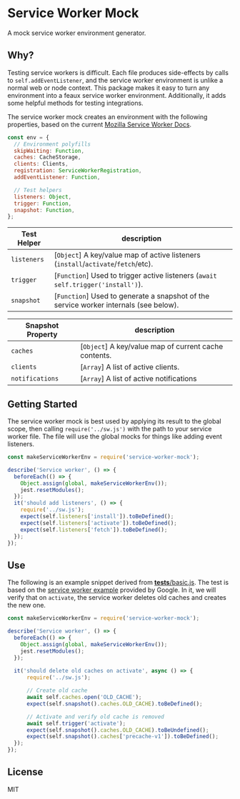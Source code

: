 Service Worker Mock
=========================
A mock service worker environment generator.

## Why?
Testing service workers is difficult. Each file produces side-effects by calls to `self.addEventListener`, and the service worker environment is unlike a normal web or node context. This package makes it easy to turn any environment into a feaux service worker environment. Additionally, it adds some helpful methods for testing integrations.

The service worker mock creates an environment with the following properties, based on the current [Mozilla Service Worker Docs](https://developer.mozilla.org/en-US/docs/Web/API/Service_Worker_API).
```js
const env = {
  // Environment polyfills
  skipWaiting: Function,
  caches: CacheStorage,
  clients: Clients,
  registration: ServiceWorkerRegistration,
  addEventListener: Function,

  // Test helpers
  listeners: Object,
  trigger: Function,
  snapshot: Function,
};
 ```

 Test Helper   | description
-------------- | -----------
`listeners`    | [`Object`] A key/value map of active listeners (`install`/`activate`/`fetch`/etc).
`trigger`      | [`Function`] Used to trigger active listeners (`await self.trigger('install')`).
`snapshot`     | [`Function`] Used to generate a snapshot of the service worker internals (see below).

 Snapshot Property   | description
-------------------- | -----------
`caches`              | [`Object`] A key/value map of current cache contents.
`clients`            | [`Array`] A list of active clients.
`notifications`      | [`Array`] A list of active notifications

## Getting Started
The service worker mock is best used by applying its result to the global scope, then calling `require('../sw.js')` with the path to your service worker file. The file will use the global mocks for things like adding event listeners.
```js
const makeServiceWorkerEnv = require('service-worker-mock');

describe('Service worker', () => {
  beforeEach(() => {
    Object.assign(global, makeServiceWorkerEnv());
    jest.resetModules();
  });
  it('should add listeners', () => {
    require('../sw.js');
    expect(self.listeners['install']).toBeDefined();
    expect(self.listeners['activate']).toBeDefined();
    expect(self.listeners['fetch']).toBeDefined();
  });
});
```

## Use
The following is an example snippet derived from [__tests__/basic.js](https://github.com/pinterest/service-workers/blob/master/packages/service-worker-mock/__tests__/basic.js). The test is based on the [service worker example](https://github.com/GoogleChrome/samples/blob/gh-pages/service-worker/basic/service-worker.js) provided by Google. In it, we will verify that on `activate`, the service worker deletes old caches and creates the new one.

```js
const makeServiceWorkerEnv = require('service-worker-mock');

describe('Service worker', () => {
  beforeEach(() => {
    Object.assign(global, makeServiceWorkerEnv());
    jest.resetModules();
  });
  
  it('should delete old caches on activate', async () => {
      require('../sw.js');

      // Create old cache
      await self.caches.open('OLD_CACHE');
      expect(self.snapshot().caches.OLD_CACHE).toBeDefined();

      // Activate and verify old cache is removed
      await self.trigger('activate');
      expect(self.snapshot().caches.OLD_CACHE).toBeUndefined();
      expect(self.snapshot().caches['precache-v1']).toBeDefined();
  });
});
```

## License

MIT
